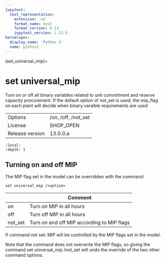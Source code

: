 ```yaml
---
jupytext:
  text_representation:
    extension: .md
    format_name: myst
    format_version: 0.13
    jupytext_version: 1.13.8
kernelspec:
  display_name: 'Python 3'
  name: python3
---
```


(set_universal_mip)=
# set universal_mip
Turn on or off all binary variables related to unit commitment and reserve capacity procurement. If the default option of not_set is used, the mip_flag on each plant will decide when binary varaible requirements are used

|   |   |
|---|---|
|Options|/on, /off, /not_set|
|License|SHOP_OPEN|
|Release version|13.0.0.a|

```{contents}
:local:
:depth: 1
```

## Turning on and off MIP
The MIP flag set in the model can be overridden with the command:
```
set universal_mip /<option>
```

|<option>|Comment|
|---|---|
|on|Turn on MIP in all hours|
|off|Turn off MIP in all hours|
|not_set|Turn on and off MIP according to MIP flags|

If command not set: MIP will be controlled by the MIP flags set in the model.

Note that the command does not overwrite the MIP flags, so giving the command set universal_mip /not_set will undo the override of the two other command options.



